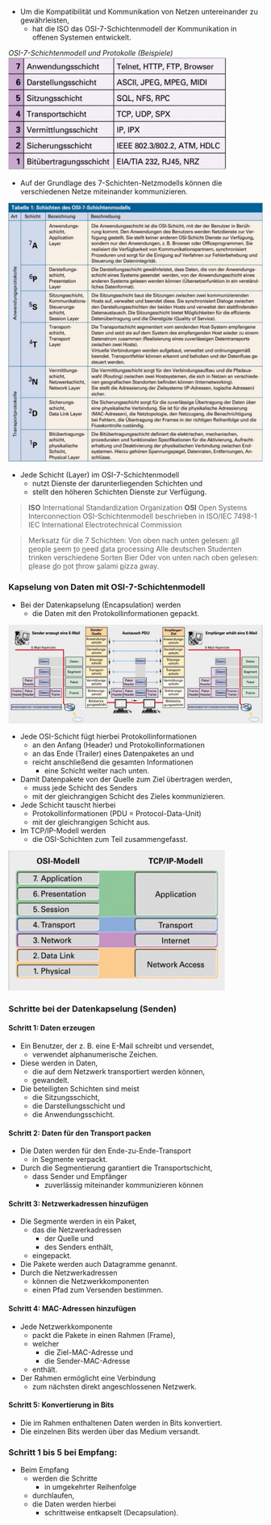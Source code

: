 - Um die Kompatibilität und Kommunikation von Netzen untereinander zu gewährleisten, 
	- hat die ISO das OSI-7-Schichtenmodell der Kommunikation in offenen Systemen entwickelt.

*OSI-7-Schichtenmodell und Protokolle (Beispiele)*
![](_resources/Pasted%20image%2020221213104905.png)

- Auf der Grundlage des 7-Schichten-Netzmodells können die verschiedenen Netze miteinander kommunizieren. 

![](_resources/Pasted%20image%2020221213105147.png)

- Jede Schicht (Layer) im OSI-7-Schichtenmodell 
	- nutzt Dienste der darunterliegenden Schichten und 
	- stellt den höheren Schichten Dienste zur Verfügung.

>**ISO** International Standardization Organization
>**OSI** Open Systems Interconnection
>OSI-Schichtenmodell beschrieben in ISO/IEC 7498-1
>IEC International Electrotechnical Commission

>Merksatz für die 7 Schichten:
>Von oben nach unten gelesen:
><u>a</u>ll <u>p</u>eople <u>s</u>eem <u>t</u>o <u>n</u>eed <u>d</u>ata <u>p</u>rocessing
>Alle deutschen Studenten trinken verschiedene Sorten Bier
>Oder von unten nach oben gelesen:
><u>p</u>lease <u>d</u>o <u>n</u>ot <u>t</u>hrow <u>s</u>alami <u>p</u>izza <u>a</u>way.


### Kapselung von Daten mit OSI-7-Schichtenmodell
- Bei der Datenkapselung (Encapsulation) werden 
	- die Daten mit den Protokollinformationen gepackt.

![](_resources/Pasted%20image%2020221213111914.png)

- Jede OSI-Schicht fügt hierbei Protokollinformationen 
	- an den Anfang (Header) und Protokollinformationen 
	- an das Ende (Trailer) eines Datenpaketes an und 
	- reicht anschließend die gesamten Informationen 
		- eine Schicht weiter nach unten. 
- Damit Datenpakete von der Quelle zum Ziel übertragen werden, 
	- muss jede Schicht des Senders 
	- mit der gleichrangigen Schicht des Zieles kommunizieren. 
- Jede Schicht tauscht hierbei 
	- Protokollinformationen (PDU = Protocol-Data-Unit) 
	- mit der gleichrangigen Schicht aus. 
- Im TCP/IP-Modell werden 
	- die OSI-Schichten zum Teil zusammengefasst.

![](_resources/Pasted%20image%2020221213112034.png)

### Schritte bei der Datenkapselung (Senden)

#### Schritt 1: Daten erzeugen
- Ein Benutzer, der z. B. eine E-Mail schreibt und versendet, 
	- verwendet alphanumerische Zeichen. 
- Diese werden in Daten, 
	- die auf dem Netzwerk transportiert werden können, 
	- gewandelt. 
- Die beteiligten Schichten sind meist 
	- die Sitzungsschicht, 
	- die Darstellungsschicht und 
	- die Anwendungsschicht.

#### Schritt 2: Daten für den Transport packen
- Die Daten werden für den Ende-zu-Ende-Transport 
	- in Segmente verpackt. 
- Durch die Segmentierung garantiert die Transportschicht, 
	- dass Sender und Empfänger 
		- zuverlässig miteinander kommunizieren können

#### Schritt 3: Netzwerkadressen hinzufügen
- Die Segmente werden in ein Paket, 
	- das die Netzwerkadressen 
		- der Quelle und 
		- des Senders enthält, 
	- eingepackt. 
- Die Pakete werden auch Datagramme genannt. 
- Durch die Netzwerkadressen 
	- können die Netzwerkkomponenten 
	- einen Pfad zum Versenden bestimmen.

#### Schritt 4: MAC-Adressen hinzufügen
- Jede Netzwerkkomponente 
	- packt die Pakete in einen Rahmen (Frame), 
	- welcher 
		- die Ziel-MAC-Adresse und 
		- die Sender-MAC-Adresse 
	- enthält. 
- Der Rahmen ermöglicht eine Verbindung 
	- zum nächsten direkt angeschlossenen Netzwerk.

#### Schritt 5: Konvertierung in Bits
- Die im Rahmen enthaltenen Daten werden in Bits konvertiert. 
- Die einzelnen Bits werden über das Medium versandt.

### Schritt 1 bis 5 bei Empfang:
- Beim Empfang 
	- werden die Schritte 
		- in umgekehrter Reihenfolge 
	- durchlaufen, 
	- die Daten werden hierbei 
		- schrittweise entkapselt (Decapsulation).
